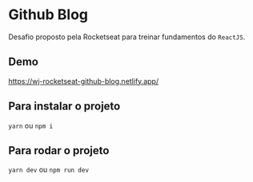 # Github Blog
Desafio proposto pela Rocketseat para treinar fundamentos do `ReactJS`.

## Demo
https://wj-rocketseat-github-blog.netlify.app/

## Para instalar o projeto
`yarn` ou `npm i`

## Para rodar o projeto
`yarn dev` ou `npm run dev`
